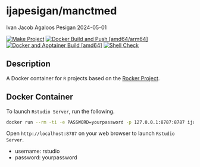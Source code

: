 ijapesigan/manctmed
================
Ivan Jacob Agaloos Pesigan
2024-05-01

<!-- README.md is generated from .setup/readme/README.Rmd. Please edit that file -->
<!-- badges: start -->

[![Make
Project](https://github.com/ijapesigan/docker-manctmed/actions/workflows/make.yml/badge.svg)](https://github.com/ijapesigan/docker-manctmed/actions/workflows/make.yml)
[![Docker Build and Push
\[amd64/arm64\]](https://github.com/ijapesigan/docker-manctmed/actions/workflows/docker-build-push-amd64-arm64.yml/badge.svg)](https://github.com/ijapesigan/docker-manctmed/actions/workflows/docker-build-push-amd64-arm64.yml)
[![Docker and Apptainer Build
\[amd64\]](https://github.com/ijapesigan/docker-manctmed/actions/workflows/docker-apptainer-build-amd64.yml/badge.svg)](https://github.com/ijapesigan/docker-manctmed/actions/workflows/docker-apptainer-build-amd64.yml)
[![Shell
Check](https://github.com/ijapesigan/docker-manctmed/actions/workflows/shellcheck.yml/badge.svg)](https://github.com/ijapesigan/docker-manctmed/actions/workflows/shellcheck.yml)
<!-- badges: end -->

## Description

A Docker container for `R` projects based on the [Rocker
Project](https://rocker-project.org/).

## Docker Container

To launch `Rstudio Server`, run the following.

``` bash
docker run --rm -ti -e PASSWORD=yourpassword -p 127.0.0.1:8787:8787 ijapesigan/manctmed
```

Open `http://localhost:8787` on your web browser to launch
`Rstudio Server`.

- username: rstudio
- password: yourpassword
